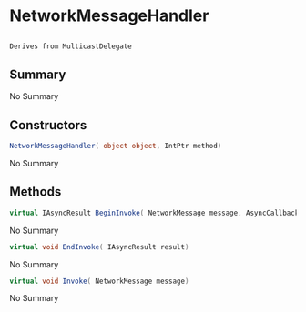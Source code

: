 # NetworkMessageHandler

## 
```c#
Derives from MulticastDelegate
```

## Summary

No Summary
## Constructors

```c#
NetworkMessageHandler( object object, IntPtr method) 
```
No Summary
## Methods

```c#
virtual IAsyncResult BeginInvoke( NetworkMessage message, AsyncCallback callback, object object) 
```
No Summary
```c#
virtual void EndInvoke( IAsyncResult result) 
```
No Summary
```c#
virtual void Invoke( NetworkMessage message) 
```
No Summary
